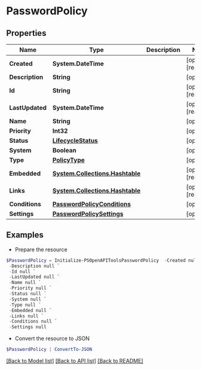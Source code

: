 # PasswordPolicy
## Properties

Name | Type | Description | Notes
------------ | ------------- | ------------- | -------------
**Created** | **System.DateTime** |  | [optional] [readonly] 
**Description** | **String** |  | [optional] 
**Id** | **String** |  | [optional] [readonly] 
**LastUpdated** | **System.DateTime** |  | [optional] [readonly] 
**Name** | **String** |  | [optional] 
**Priority** | **Int32** |  | [optional] 
**Status** | [**LifecycleStatus**](LifecycleStatus.md) |  | [optional] 
**System** | **Boolean** |  | [optional] 
**Type** | [**PolicyType**](PolicyType.md) |  | [optional] 
**Embedded** | [**System.Collections.Hashtable**](SystemCollectionsHashtable.md) |  | [optional] [readonly] 
**Links** | [**System.Collections.Hashtable**](SystemCollectionsHashtable.md) |  | [optional] [readonly] 
**Conditions** | [**PasswordPolicyConditions**](PasswordPolicyConditions.md) |  | [optional] 
**Settings** | [**PasswordPolicySettings**](PasswordPolicySettings.md) |  | [optional] 

## Examples

- Prepare the resource
```powershell
$PasswordPolicy = Initialize-PSOpenAPIToolsPasswordPolicy  -Created null `
 -Description null `
 -Id null `
 -LastUpdated null `
 -Name null `
 -Priority null `
 -Status null `
 -System null `
 -Type null `
 -Embedded null `
 -Links null `
 -Conditions null `
 -Settings null
```

- Convert the resource to JSON
```powershell
$PasswordPolicy | ConvertTo-JSON
```

[[Back to Model list]](../README.md#documentation-for-models) [[Back to API list]](../README.md#documentation-for-api-endpoints) [[Back to README]](../README.md)

